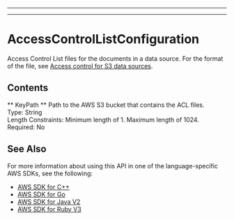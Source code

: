 --------

--------

# AccessControlListConfiguration<a name="API_AccessControlListConfiguration"></a>

Access Control List files for the documents in a data source\. For the format of the file, see [Access control for S3 data sources](https://docs.aws.amazon.com/kendra/latest/dg/s3-acl.html)\.

## Contents<a name="API_AccessControlListConfiguration_Contents"></a>

 ** KeyPath **   <a name="Kendra-Type-AccessControlListConfiguration-KeyPath"></a>
Path to the AWS S3 bucket that contains the ACL files\.  
Type: String  
Length Constraints: Minimum length of 1\. Maximum length of 1024\.  
Required: No

## See Also<a name="API_AccessControlListConfiguration_SeeAlso"></a>

For more information about using this API in one of the language\-specific AWS SDKs, see the following:
+  [AWS SDK for C\+\+](https://docs.aws.amazon.com/goto/SdkForCpp/kendra-2019-02-03/AccessControlListConfiguration) 
+  [AWS SDK for Go](https://docs.aws.amazon.com/goto/SdkForGoV1/kendra-2019-02-03/AccessControlListConfiguration) 
+  [AWS SDK for Java V2](https://docs.aws.amazon.com/goto/SdkForJavaV2/kendra-2019-02-03/AccessControlListConfiguration) 
+  [AWS SDK for Ruby V3](https://docs.aws.amazon.com/goto/SdkForRubyV3/kendra-2019-02-03/AccessControlListConfiguration) 